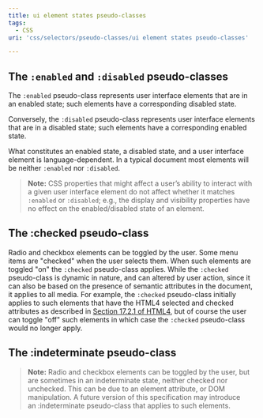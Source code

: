 ```yaml
---
title: ui element states pseudo-classes
tags:
  - CSS
uri: 'css/selectors/pseudo-classes/ui element states pseudo-classes'

---
```

## <span>The `:enabled` and `:disabled` pseudo-classes</span>

The `:enabled` pseudo-class represents user interface elements that are in an enabled state; such elements have a corresponding disabled state.

Conversely, the `:disabled` pseudo-class represents user interface elements that are in a disabled state; such elements have a corresponding enabled state.

What constitutes an enabled state, a disabled state, and a user interface element is language-dependent. In a typical document most elements will be neither `:enabled` nor `:disabled`.

> **Note:** CSS properties that might affect a user’s ability to interact with a given user interface element do not affect whether it matches `:enabled` or `:disabled`; e.g., the display and visibility properties have no effect on the enabled/disabled state of an element.

## <span>The :checked pseudo-class</span>

Radio and checkbox elements can be toggled by the user. Some menu items are "checked" when the user selects them. When such elements are toggled "on" the `:checked` pseudo-class applies. While the `:checked` pseudo-class is dynamic in nature, and can altered by user action, since it can also be based on the presence of semantic attributes in the document, it applies to all media. For example, the `:checked` pseudo-class initially applies to such elements that have the HTML4 selected and checked attributes as described in [Section 17.2.1 of HTML4](http://www.w3.org/TR/REC-html40/interact/forms.html#h-17.2.1), but of course the user can toggle "off" such elements in which case the `:checked` pseudo-class would no longer apply.

## <span>The :indeterminate pseudo-class</span>

> **Note:** Radio and checkbox elements can be toggled by the user, but are sometimes in an indeterminate state, neither checked nor unchecked. This can be due to an element attribute, or DOM manipulation. A future version of this specification may introduce an :indeterminate pseudo-class that applies to such elements.